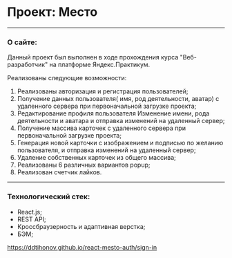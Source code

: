 # Проект: Место

___
### О сайте:
Данный проект был выполнен в ходе прохождения курса "Веб-разработчик" на платформе Яндекс.Практикум.

Реализованы следующие возможности:

1. Pеализованы авторизация и регистрация пользователей;
2. Получение данных пользователя( имя, род деятельности, аватар) с удаленного сервера при первоначальной загрузке проекта;
3. Редактирование профиля пользователя Изменение имени, рода деятельности и аватара и отправка изменений на удаленный сервер;
4. Получение массива карточек с удаленного сервера при первоначальной загрузке проекта;
5. Генерация новой карточки с изображением и подписью по желанию пользователя, и отправка изменений на удаленный сервер;
6. Удаление собственных карточек из общего массива;
7. Реализованы 6 различных вариантов popup;
8. Реализован счетчик лайков.
___
### Технологический стек:

* React.js;
* REST API;
* Кроссбраузерность и адаптивная верстка;
* БЭМ;

https://ddtihonov.github.io/react-mesto-auth/sign-in